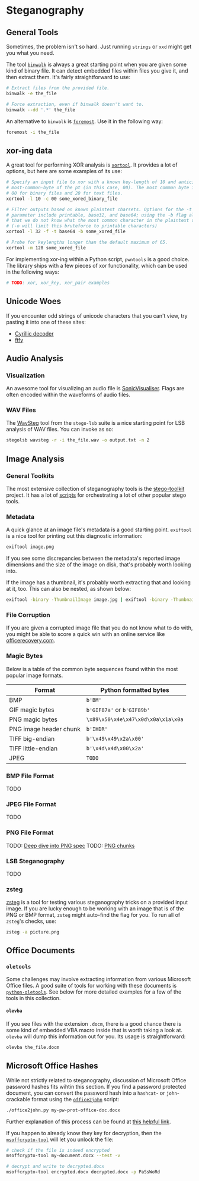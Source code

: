 # Steganography

## General Tools

Sometimes, the problem isn't so hard. Just running `strings` or `xxd` might get you what you need.

The tool [`binwalk`](https://tools.kali.org/forensics/binwalk) is always a great starting point when you are given some kind of binary file. It can detect embedded files within files you give it, and then extract them. It's fairly straightforward to use:

```sh
# Extract files from the provided file.
binwalk -e the_file

# Force extraction, even if binwalk doesn't want to.
binwalk --dd '.*' the_file
```

An alternative to `binwalk` is [`foremost`](https://github.com/korczis/foremost). Use it in the following way:

```sh
foremost -i the_file
```

## xor-ing data

A great tool for performing XOR analysis is [`xortool`](https://github.com/hellman/xortool). It provides a lot of options, but here are some examples of its use:

```sh
# Specify an input file to xor with a known key-length of 10 and anticipated
# most-common-byte of the pt (in this case, 00). The most common byte is likely
# 00 for binary files and 20 for text files.
xortool -l 10 -c 00 some_xored_binary_file

# Filter outputs based on known plaintext charsets. Options for the -t
# parameter include printable, base32, and base64; using the -b flag also means
# that we do not know what the most common character in the plaintext should be
# (-o will limit this bruteforce to printable characters)
xortool -l 32 -f -t base64 -b some_xored_file

# Probe for keylengths longer than the default maximum of 65.
xortool -m 128 some_xored_file
```

For implementing xor-ing within a Python script, `pwntools` is a good choice. The library ships with a few pieces of xor functionality, which can be used in the following ways:

```python
# TODO: xor, xor_key, xor_pair examples
```

## Unicode Woes

If you encounter odd strings of unicode characters that you can't view, try pasting it into one of these sites:

* [Cyrillic decoder](https://2cyr.com/decode/)
* [ftfy](https://ftfy.now.sh/)

## Audio Analysis

### Visualization

An awesome tool for visualizing an audio file is [SonicVisualiser](https://www.sonicvisualiser.org/). Flags are often encoded within the waveforms of audio files.

### WAV Files

The [WavSteg](https://github.com/ragibson/Steganography#wavsteg) tool from the `stego-lsb` suite is a nice starting point for LSB analysis of WAV files. You can invoke as so:

```sh
stegolsb wavsteg -r -i the_file.wav -o output.txt -n 2
```

## Image Analysis

### General Toolkits

The most extensive collection of steganography tools is the [stego-toolkit](https://github.com/DominicBreuker/stego-toolkit) project. It has a lot of [scripts](https://github.com/DominicBreuker/stego-toolkit/tree/d2f7892c8c31addfcc92a42a56b54363a3ae1148/scripts) for orchestrating a lot of other popular stego tools.

### Metadata

A quick glance at an image file's metadata is a good starting point. `exiftool` is a nice tool for printing out this diagnostic information:

```sh
exiftool image.png
```

If you see some discrepancies between the metadata's reported image dimensions and the size of the image on disk, that's probably worth looking into.

If the image has a thumbnail, it's probably worth extracting that and looking at it, too. This can also be nested, as shown below:

```sh
exiftool -binary -ThumbnailImage image.jpg | exiftool -binary -ThumbnailImage - | exiftool -binary -ThumbnailImage - > thumbnail.jpg && eog thumbnail.jpg
```

### File Corruption

If you are given a corrupted image file that you do not know what to do with, you might be able to score a quick win with an online service like [officerecovery.com](https://online.officerecovery.com/pixrecovery/).

### Magic Bytes

Below is a table of the common byte sequences found within the most popular image formats.

| Format                 | Python formatted bytes             |
| ---------------------- | ---------------------------------- |
| BMP                    | `b'BM'`                            |
| GIF magic bytes        | `b'GIF87a'` or `b'GIF89b'`         |
| PNG magic bytes        | `\x89\x50\x4e\x47\x0d\x0a\x1a\x0a` |
| PNG image header chunk | `b'IHDR'`                          |
| TIFF big-endian        | `b'\x49\x49\x2a\x00'`              |
| TIFF little-endian     | `b'\x4d\x4d\x00\x2a'`              |
| JPEG                   | `TODO`                             |

### BMP File Format

TODO

### JPEG File Format

TODO

### PNG File Format

TODO: [Deep dive into PNG spec](https://www.w3.org/TR/PNG-Structure.html)
TODO: [PNG chunks](http://www.libpng.org/pub/png/spec/1.2/PNG-Chunks.html)

### LSB Steganography

TODO

### zsteg

[zsteg](https://github.com/zed-0xff/zsteg) is a tool for testing various steganography tricks on a provided input image. If you are lucky enough to be working with an image that is of the PNG or BMP format, `zsteg` might auto-find the flag for you. To run all of `zsteg`'s checks, use:

```sh
zsteg -a picture.png
```

## Office Documents

### `oletools`

Some challenges may involve extracting information from various Microsoft Office files. A good suite of tools for working with these documents is  [`python-oletools`](https://github.com/decalage2/oletools/wiki). See below for more detailed examples for a few of the tools in this collection.

#### `olevba`

If you see files with the extension `.docm`, there is a good chance there is some kind of embedded VBA macro inside that is worth taking a look at. `olevba` will dump this information out for you. Its usage is straightforward:

```sh
olevba the_file.docm
```

## Microsoft Office Hashes

While not strictly related to steganography, discussion of Microsoft Office password hashes fits wihtin this section. If you find a password protected document, you can convert the password hash into a `hashcat`- or `john`-crackable format using the [`office2john`](https://github.com/magnumripper/JohnTheRipper/blob/bleeding-jumbo/run/office2john.py) script:

```sh
./office2john.py my-pw-prot-office-doc.docx
```

Further explanation of this process can be found at [this helpful link](pentestcorner.com/cracking-microsoft-office-97-03-2007-2010-2013-password-hashes-with-hashcat/).

If you happen to already know they key for decryption, then the [`msoffcrypto-tool`](https://github.com/nolze/msoffcrypto-tool) will let you unlock the file:

```sh
# check if the file is indeed encrypted
msoffcrypto-tool my-document.docx --test -v

# decrypt and write to decrypted.docx
msoffcrypto-tool encrypted.docx decrypted.docx -p PaSsWoRd
```
